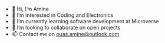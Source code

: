 - 👋 Hi, I’m Amine
- 👀 I’m interested in Coding and Electronics
- 🌱 I’m currently learning software development at Microverse
- 💞️ I’m looking to collaborate on open projects
- 📫 Contact me on ouas.amine@outlook.com
